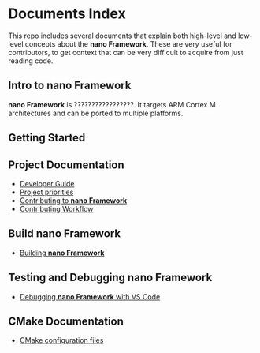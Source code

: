 # Documents Index

This repo includes several documents that explain both high-level and low-level concepts about the **nano Framework**. These are very useful for contributors, to get context that can be very difficult to acquire from just reading code.

## Intro to **nano Framework**

**nano Framework** is ?????????????????. It targets ARM Cortex M architectures and can be ported to multiple platforms.

## Getting Started

<!--- [??????](https://?????)-->

## Project Documentation

- [Developer Guide](project-documentation/developer-guide.md)
- [Project priorities](project-documentation/project-priorities.md)
- [Contributing to **nano Framework**](project-documentation/contributing.md)
- [Contributing Workflow](project-documentation/contributing-workflow.md)

## Build **nano Framework**

- [Building **nano Framework**](building/build-instructions.md)

## Testing and Debugging **nano Framework**

- [Debugging **nano Framework** with VS Code](building/vscode-debug-instructions.md)

## CMake Documentation

- [CMake configuration files](cmake-documentation/README.md)
